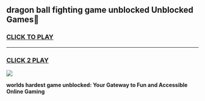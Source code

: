 
## dragon ball fighting game unblocked Unblocked Games👋
<h3>
<a href="https://premium.freeplayer.one?title=dragon_ball_fighting_game_unblocked&ref=16F">CLICK TO PLAY</a></h3>
<hr>

<h3>
<a href="https://premium.freeplayer.one?title=dragon_ball_fighting_game_unblocked&ref=16F">CLICK 2 PLAY</a>
  
</h3>

<a href="https://premium.freeplayer.one?title=dragon_ball_fighting_game_unblocked&ref=16F/"><img src="https://clearcache.store/games.png"></a>


**worlds hardest game unblocked: Your Gateway to Fun and Accessible Online Gaming**
